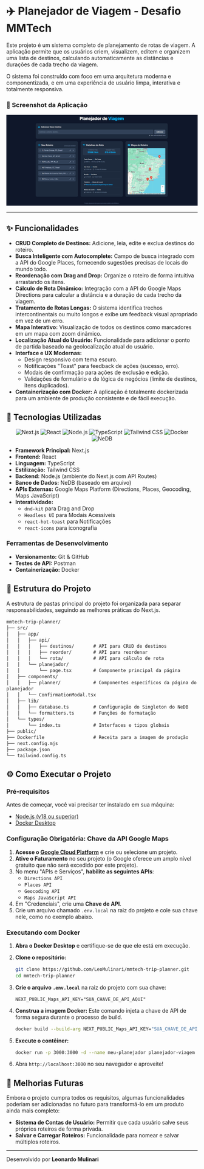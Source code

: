 # ✈️ Planejador de Viagem - Desafio MMTech

Este projeto é um sistema completo de planejamento de rotas de viagem. A aplicação permite que os usuários criem, visualizem, editem e organizem uma lista de destinos, calculando automaticamente as distâncias e durações de cada trecho da viagem.

O sistema foi construído com foco em uma arquitetura moderna e componentizada, e em uma experiência de usuário limpa, interativa e totalmente responsiva.

### 📸 Screenshot da Aplicação

![Screenshot da Aplicação](./screenshot-app.jpg)

---

## ✨ Funcionalidades

- **CRUD Completo de Destinos:** Adicione, leia, edite e exclua destinos do roteiro.
- **Busca Inteligente com Autocomplete:** Campo de busca integrado com a API do Google Places, fornecendo sugestões precisas de locais do mundo todo.
- **Reordenação com Drag and Drop:** Organize o roteiro de forma intuitiva arrastando os itens.
- **Cálculo de Rota Dinâmico:** Integração com a API do Google Maps Directions para calcular a distância e a duração de cada trecho da viagem.
- **Tratamento de Rotas Longas:** O sistema identifica trechos intercontinentais ou muito longos e exibe um feedback visual apropriado em vez de um erro.
- **Mapa Interativo:** Visualização de todos os destinos como marcadores em um mapa com zoom dinâmico.
- **Localização Atual do Usuário:** Funcionalidade para adicionar o ponto de partida baseado na geolocalização atual do usuário.
- **Interface e UX Modernas:**
  - Design responsivo com tema escuro.
  - Notificações "Toast" para feedback de ações (sucesso, erro).
  - Modais de confirmação para ações de exclusão e edição.
  - Validações de formulário e de lógica de negócios (limite de destinos, itens duplicados).
- **Containerização com Docker:** A aplicação é totalmente dockerizada para um ambiente de produção consistente e de fácil execução.

## 🚀 Tecnologias Utilizadas

<p align="center">
  <img src="https://img.shields.io/badge/Next.js-000000?style=for-the-badge&logo=nextdotjs&logoColor=white" alt="Next.js"/>
  <img src="https://img.shields.io/badge/React-20232A?style=for-the-badge&logo=react&logoColor=61DAFB" alt="React"/>
  <img src="https://img.shields.io/badge/Node.js-339933?style=for-the-badge&logo=nodedotjs&logoColor=white" alt="Node.js"/>
  <img src="https://img.shields.io/badge/TypeScript-3178C6?style=for-the-badge&logo=typescript&logoColor=white" alt="TypeScript"/>
  <img src="https://img.shields.io/badge/Tailwind_CSS-38B2AC?style=for-the-badge&logo=tailwind-css&logoColor=white" alt="Tailwind CSS"/>
  <img src="https://img.shields.io/badge/Docker-2496ED?style=for-the-badge&logo=docker&logoColor=white" alt="Docker"/>
  <img src="https://img.shields.io/badge/NeDB-informational?style=for-the-badge&logo=npm&logoColor=white" alt="NeDB"/>
</p>

- **Framework Principal:** Next.js
- **Frontend:** React
- **Linguagem:** TypeScript
- **Estilização:** Tailwind CSS
- **Backend:** Node.js (ambiente do Next.js com API Routes)
- **Banco de Dados:** NeDB (baseado em arquivo)
- **APIs Externas:** Google Maps Platform (Directions, Places, Geocoding, Maps JavaScript)
- **Interatividade:**
  - `dnd-kit` para Drag and Drop
  - `Headless UI` para Modais Acessíveis
  - `react-hot-toast` para Notificações
  - `react-icons` para iconografia

### Ferramentas de Desenvolvimento

- **Versionamento:** Git & GitHub
- **Testes de API:** Postman
- **Containerização:** Docker

## 📂 Estrutura do Projeto

A estrutura de pastas principal do projeto foi organizada para separar responsabilidades, seguindo as melhores práticas do Next.js.

```
mmtech-trip-planner/
├── src/
│   ├── app/
│   │   ├── api/
│   │   │   ├── destinos/       # API para CRUD de destinos
│   │   │   ├── reorder/        # API para reordenar
│   │   │   └── rota/           # API para cálculo de rota
│   │   └── planejador/
│   │       └── page.tsx        # Componente principal da página
│   ├── components/
│   │   ├── planner/            # Componentes específicos da página do planejador
│   │   └── ConfirmationModal.tsx
│   ├── lib/
│   │   ├── database.ts         # Configuração do Singleton do NeDB
│   │   └── formatters.ts       # Funções de formatação
│   └── types/
│       └── index.ts            # Interfaces e tipos globais
├── public/
├── Dockerfile                  # Receita para a imagem de produção
├── next.config.mjs
├── package.json
└── tailwind.config.ts
```

## ⚙️ Como Executar o Projeto

### Pré-requisitos

Antes de começar, você vai precisar ter instalado em sua máquina:

- [Node.js (v18 ou superior)](https://nodejs.org/en/)
- [Docker Desktop](https://www.docker.com/products/docker-desktop/)

### Configuração Obrigatória: Chave da API Google Maps

1.  **Acesse o [Google Cloud Platform](https://console.cloud.google.com/)** e crie ou selecione um projeto.
2.  **Ative o Faturamento** no seu projeto (o Google oferece um amplo nível gratuito que não será excedido por este projeto).
3.  No menu "APIs e Serviços", **habilite as seguintes APIs**:
    - `Directions API`
    - `Places API`
    - `Geocoding API`
    - `Maps JavaScript API`
4.  Em "Credenciais", crie uma **Chave de API**.
5.  Crie um arquivo chamado `.env.local` na raiz do projeto e cole sua chave nele, como no exemplo abaixo.

### Executando com Docker

1. **Abra o Docker Desktop** e certifique-se de que ele está em execução.

2. **Clone o repositório:**

   ```bash
   git clone https://github.com/LeoMulinari/mmtech-trip-planner.git
   cd mmtech-trip-planner
   ```

3. **Crie o arquivo `.env.local`** na raiz do projeto com sua chave:

   ```
   NEXT_PUBLIC_Maps_API_KEY="SUA_CHAVE_DE_API_AQUI"
   ```

4. **Construa a imagem Docker:**
   Este comando injeta a chave de API de forma segura durante o processo de build.

   ```bash
   docker build --build-arg NEXT_PUBLIC_Maps_API_KEY="SUA_CHAVE_DE_API_AQUI" -t planejador-viagem .
   ```

5. **Execute o contêiner:**

   ```bash
   docker run -p 3000:3000 -d --name meu-planejador planejador-viagem
   ```

6. Abra `http://localhost:3000` no seu navegador e aproveite!

## 🔮 Melhorias Futuras

Embora o projeto cumpra todos os requisitos, algumas funcionalidades poderiam ser adicionadas no futuro para transformá-lo em um produto ainda mais completo:

- **Sistema de Contas de Usuário:** Permitir que cada usuário salve seus próprios roteiros de forma privada.
- **Salvar e Carregar Roteiros:** Funcionalidade para nomear e salvar múltiplos roteiros.

---

Desenvolvido por **Leonardo Mulinari**
